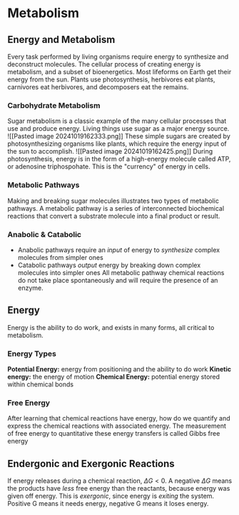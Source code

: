 # Metabolism
## Energy and Metabolism
Every task performed by living organisms require energy to synthesize and deconstruct molecules. The cellular process of creating energy is metabolism, and a subset of bioenergetics.
Most lifeforms on Earth get their energy from the sun. Plants use photosynthesis, herbivores eat plants, carnivores eat herbivores, and decomposers eat the remains.
### Carbohydrate Metabolism
Sugar metabolism is a classic example of the many cellular processes that use and produce energy.
Living things use sugar as a major energy source.
![[Pasted image 20241019162333.png]]
These simple sugars are created by photosynthesizing organisms like plants, which require the energy input of the sun to accomplish.
![[Pasted image 20241019162425.png]]
During photosynthesis, energy is in the form of a high-energy molecule called ATP, or adenosine triphospohate. This is the "currency" of energy in cells.
### Metabolic Pathways
Making and breaking sugar molecules illustrates two types of metabolic pathways. A metabolic pathway is a series of interconnected biochemical reactions that convert a substrate molecule into a final product or result.
### Anabolic & Catabolic
- Anabolic pathways require an *input* of energy to *synthesize* complex molecules from simpler ones
- Catabolic pathways *output* energy by breaking down complex molecules into simpler ones
All metabolic pathway chemical reactions do not take place spontaneously and will require the presence of an enzyme.
## Energy
Energy is the ability to do work, and exists in many forms, all critical to metabolism.
### Energy Types
**Potential Energy:** energy from positioning and the ability to do work
**Kinetic energy:** the energy of motion
**Chemical Energy:** potential energy stored within chemical bonds
### Free Energy
After learning that chemical reactions have energy, how do we quantify and express the chemical reactions with associated energy. The measurement of free energy to quantitative these energy transfers is called Gibbs free energy
## Endergonic and Exergonic Reactions
If energy releases during a chemical reaction, $\Delta G < 0$. A negative $\Delta G$ means the products have *less* free energy than the reactants, because energy was given off energy. This is *exergonic*, since energy is *exiting* the system. 
Positive G means it needs energy, negative G means it loses energy.